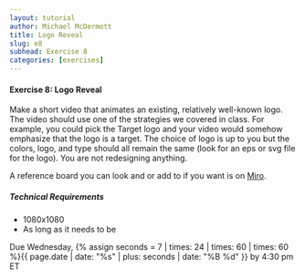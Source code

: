 ```yaml
---
layout: tutorial
author: Michael McDermott
title: Logo Reveal
slug: e8
subhead: Exercise 8
categories: [exercises]
---
```

#### Exercise 8: Logo Reveal
Make a short video that animates an existing, relatively well-known logo. The video should use one of the strategies we covered in class. For example, you could pick the Target logo and your video would somehow emphasize that the logo is a target. The choice of logo is up to you but the colors, logo, and type should all remain the same (look for an eps or svg file for the logo). You are not redesigning anything.

A reference board you can look and or add to if you want is on [Miro](https://miro.com/app/board/o9J_khOuqi0=/).

##### Technical Requirements
* 1080x1080
* As long as it needs to be

<span class="due">Due Wednesday, {% assign seconds = 7 | times: 24 | times: 60 | times: 60 %}{{ page.date | date: "%s" | plus: seconds | date: "%B %d" }} by 4:30 pm ET</span>
